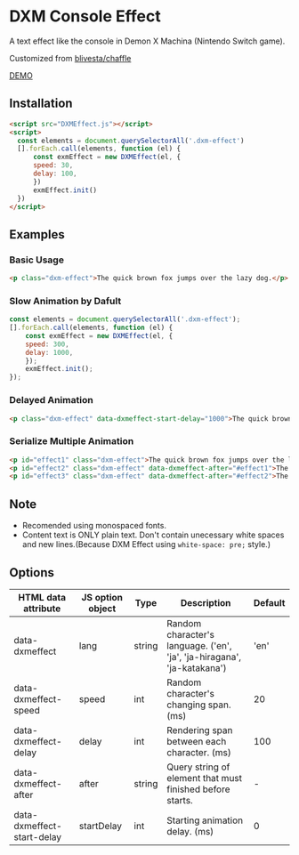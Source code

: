 <h1 class="dxm-effect">DXM Console Effect</h1>

<p class="dxm-effect">A text effect like the console in Demon X Machina (Nintendo Switch game).</p>

Customized from [blivesta/chaffle](https://github.com/blivesta/chaffle)

[DEMO](https://sujoyu.github.io/dxm-text-animation/demo)

## Installation

```html
<script src="DXMEffect.js"></script>
<script>
  const elements = document.querySelectorAll('.dxm-effect')
  [].forEach.call(elements, function (el) {
      const exmEffect = new DXMEffect(el, { 
      speed: 30,
      delay: 100,
      })
      exmEffect.init()
  })
</script>
```

## Examples

### Basic Usage
```html
<p class="dxm-effect">The quick brown fox jumps over the lazy dog.</p>
```

### Slow Animation by Dafult

```javascript
const elements = document.querySelectorAll('.dxm-effect');
[].forEach.call(elements, function (el) {
    const exmEffect = new DXMEffect(el, { 
    speed: 300,
    delay: 1000,
    });
    exmEffect.init();
});
```

### Delayed Animation

```html
<p class="dxm-effect" data-dxmeffect-start-delay="1000">The quick brown fox jumps over the lazy dog.</p>
```

### Serialize Multiple Animation

```html
<p id="effect1" class="dxm-effect">The quick brown fox jumps over the lazy dog.</p>
<p id="effect2" class="dxm-effect" data-dxmeffect-after="#effect1">The quick brown fox jumps over the lazy dog.</p>
<p id="effect3" class="dxm-effect" data-dxmeffect-after="#effect2">The quick brown fox jumps over the lazy dog.</p>
```

## Note
- Recomended using monospaced fonts.
- Content text is ONLY plain text. Don't contain unecessary white spaces and new lines.(Because DXM Effect using `white-space: pre;` style.)

## Options

| HTML data attribute        | JS option object | Type   | Description                                                             | Default |
|----------------------------|------------------|--------|-------------------------------------------------------------------------|---------|
| data-dxmeffect             | lang             | string | Random character's language. ('en', 'ja', 'ja-hiragana', 'ja-katakana') | 'en'    |
| data-dxmeffect-speed       | speed            | int    | Random character's changing span. (ms)                                  | 20      |
| data-dxmeffect-delay       | delay            | int    | Rendering span between each character. (ms)                             | 100     |
| data-dxmeffect-after       | after            | string | Query string of element that must finished before starts.               | -       |
| data-dxmeffect-start-delay | startDelay       | int    | Starting animation delay. (ms)                                          | 0       |
